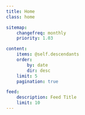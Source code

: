 ```yaml
---
title: Home
class: home

sitemap:
    changefreq: monthly
    priority: 1.03

content:
    items: @self.descendants
    order:
        by: date
        dir: desc
    limit: 5
    pagination: true

feed:
    description: Feed Title
    limit: 10
---
```



